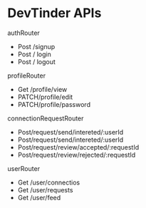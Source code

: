 # DevTinder APIs
authRouter
- Post /signup
- Post / login
- Post / logout

profileRouter
- Get /profile/view
- PATCH/profile/edit
- PATCH/profile/password

connectionRequestRouter
- Post/request/send/intereted/:userId
- Post/request/send/intereted/:userId
- Post/request/review/accepted/:requestId
- Post/request/review/rejected/:requestId

userRouter
- Get /user/connectios
- Get /user/requests
- Get /user/feed 